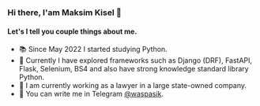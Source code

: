 ### Hi there, I'am Maksim Kisel 👋
#### Let's I tell you couple things about me.

- :books: Since May 2022 I started studying Python.
- :wrench: Currently I have explored frameworks such as Django (DRF), FastAPI, Flask, Selenium, BS4 and also have strong knowledge standard library Python.
- :office: I am currently working as a lawyer in a large state-owned company.
- 💬 You can write me in Telegram [@waspasik](https://t.me/waspasik).
